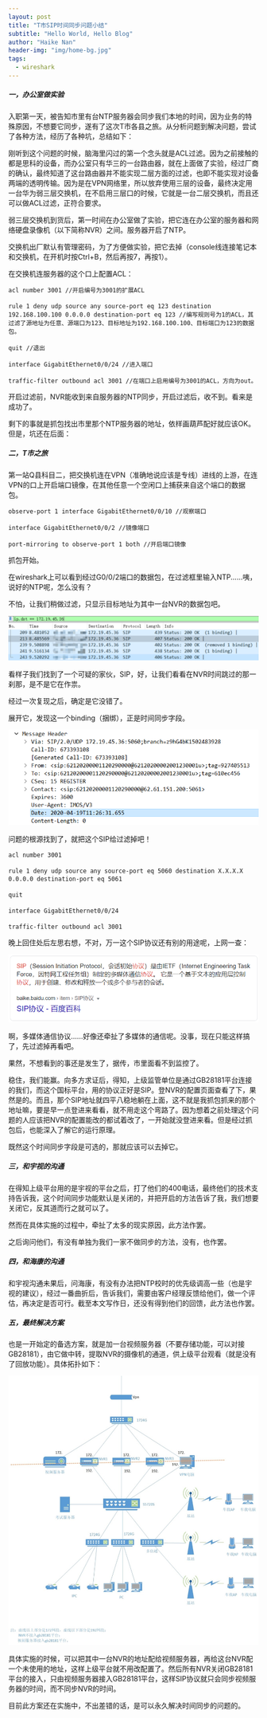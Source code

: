 ```yaml
---
layout: post
title: "T市SIP时间同步问题小结"
subtitle: "Hello World, Hello Blog"
author: "Haike Nan"
header-img: "img/home-bg.jpg"
tags: 
  - wireshark
---
```


##### 一，办公室做实验

入职第一天，被告知市里有台NTP服务器会同步我们本地的时间，因为业务的特殊原因，不想要它同步，遂有了这次T市各县之旅。从分析问题到解决问题，尝试了各种方法，经历了各种坑，总结如下：

刚听到这个问题的时候，脑海里闪过的第一个念头就是ACL过滤。因为之前接触的都是思科的设备，而办公室只有华三的一台路由器，就在上面做了实验，经过厂商的确认，最终知道了这台路由器并不能实现二层方面的过滤，也即不能实现对设备两端的透明传输。因为是在VPN网络里，所以放弃使用三层的设备，最终决定用一台华为弱三层交换机，在不启用三层口的时候，它就是一台二层交换机，而且还可以做ACL过滤，正符合要求。

弱三层交换机到货后，第一时间在办公室做了实验，把它连在办公室的服务器和网络硬盘录像机（以下简称NVR）之间。服务器开启了NTP。

交换机出厂默认有管理密码，为了方便做实验，把它去掉（console线连接笔记本和交换机，在开机时按Ctrl+B，然后再按7，再按1）。

在交换机连服务器的这个口上配置ACL：

```
acl number 3001 //开启编号为3001的扩展ACL

rule 1 deny udp source any source-port eq 123 destination 192.168.100.100 0.0.0.0 destination-port eq 123 //编写规则号为1的ACL，其过滤了源地址为任意、源端口为123、目标地址为192.168.100.100、目标端口为123的数据包。

quit //退出

interface GigabitEthernet0/0/24 //进入端口

traffic-filter outbound acl 3001 //在端口上启用编号为3001的ACL，方向为out。
```

开启过滤前，NVR能收到来自服务器的NTP同步，开启过滤后，收不到。看来是成功了。

剩下的事就是抓包找出市里那个NTP服务器的地址，依样画葫芦配好就应该OK。但是，坑还在后面：

##### 二，T市之旅

第一站Q县科目二，把交换机连在VPN（准确地说应该是专线）进线的上游，在连VPN的口上开启端口镜像，在其他任意一个空闲口上捕获来自这个端口的数据包。

```
observe-port 1 interface GigabitEthernet0/0/10 //观察端口

interface GigabitEthernet0/0/2 //镜像端口

port-mirroring to observe-port 1 both //开启端口镜像
```

抓包开始。

在wireshark上可以看到经过G0/0/2端口的数据包，在过滤框里输入NTP......咦，说好的NTP呢，怎么没有？

不怕，让我们稍做过滤，只显示目标地址为其中一台NVR的数据包吧。

![](/assets/img/sip1-1.png)

看样子我们找到了一个可疑的家伙，SIP，好，让我们看看在NVR时间跳过的那一刹那，是不是它在作祟。

经过一次复现之后，确定是它没错了。

展开它，发现这一个binding（捆绑），正是时间同步字段。

![](/assets/img/sip2.png)

问题的根源找到了，就把这个SIP给过滤掉吧！

```
acl number 3001

rule 1 deny udp source any source-port eq 5060 destination X.X.X.X 0.0.0.0 destination-port eq 5061

quit

interface GigabitEthernet0/0/24

traffic-filter outbound acl 3001
```

晚上回住处后左思右想，不对，万一这个SIP协议还有别的用途呢，上网一查：

![](/assets/img/sip3.png)

啊，多媒体通信协议......好像还牵扯了多媒体的通信呢。没事，现在只能这样搞了，先过滤掉再看吧。

果然，不想看到的事还是发生了，据传，市里面看不到监控了。

稳住，我们能赢。向多方求证后，得知，上级监管单位是通过GB28181平台连接的我们，而这个国标平台，用的协议正好是SIP。登NVR的配置页面查看了下，果然是的。而且，那个SIP地址就四平八稳地躺在上面，这不就是我抓包抓来的那个地址嘛，要是早一点登进来看看，就不用走这个弯路了。因为想着之前处理这个问题的人应该把NVR的配置能改的都试着改了，一开始就没登进来看。但是经过抓包后，也能深入了解它的运行原理。

既然这个时间同步字段是可选的，那就应该可以去掉它。

##### 三，和宇视的沟通

在得知上级平台用的是宇视的平台之后，打了他们的400电话，最终他们的技术支持告诉我，这个时间同步功能默认是关闭的，并把开启的方法告诉了我，我们想要关闭它，反其道而行之就可以了。

然而在具体实施的过程中，牵扯了太多的现实原因，此方法作罢。

之后询问他们，有没有单独为我们一家不做同步的方法，没有，也作罢。

##### 四，和海康的沟通

和宇视沟通未果后，问海康，有没有办法把NTP校时的优先级调高一些（也是宇视的建议），经过一番曲折后，告诉我们，需要由客户经理反馈给他们，做一个评估，再决定是否可行。截至本文写作日，还没有得到他们的回馈，此方法也作罢。

##### 五，最终解决方案

也是一开始定的备选方案，就是加一台视频服务器（不要存储功能，可以对接GB28181），由它做中转，提取NVR的摄像机的通道，供上级平台观看（就是没有了回放功能）。具体拓扑如下：

![](/assets/img/sip4.jpg)

具体实施的时候，可以把其中一台NVR的地址配给视频服务器，再给这台NVR配一个未使用的地址，这样上级平台就不用改配置了。然后所有NVR关闭GB28181平台的接入，只由视频服务器接入GB28181平台，这样SIP协议就只会同步视频服务器的时间，而不同步NVR的时间。

目前此方案还在实施中，不出差错的话，是可以永久解决时间同步的问题的。
